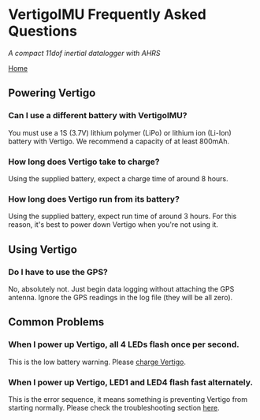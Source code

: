 # VertigoIMU Frequently Asked Questions

_A compact 11dof inertial datalogger with AHRS_

[Home](index.md)

## Powering Vertigo

### Can I use a different battery with VertigoIMU? ###

You must use a 1S (3.7V) lithium polymer (LiPo) or lithium ion (Li-Ion) battery
with Vertigo. We recommend a capacity of at least 800mAh.

### How long does Vertigo take to charge? ####

Using the supplied battery, expect a charge time of around 8 hours.

### How long does Vertigo run from its battery? ###

Using the supplied battery, expect run time of around 3 hours. For this reason,
it's best to power down Vertigo when you're not using it.

## Using Vertigo

### Do I have to use the GPS? ###

No, absolutely not. Just begin data logging without attaching the GPS antenna.
Ignore the GPS readings in the log file (they will be all zero).

## Common Problems 

### When I power up Vertigo, all 4 LEDs flash once per second. ### 

This is the low battery warning. Please [charge Vertigo](usage.md).

### When I power up Vertigo, LED1 and LED4 flash fast alternately. ###

This is the error sequence, it means something is preventing Vertigo from
starting normally. Please check the troubleshooting section [here](usage.md).
